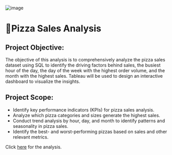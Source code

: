 ![image](https://github.com/tambej29/SQL/assets/68528130/0e643c47-e5e9-4580-99af-b43ed72de3e1)

# 🍕Pizza Sales Analysis

## Project Objective:
The objective of this analysis is to comprehensively analyze the pizza sales dataset using SQL to identify the driving factors behind sales, the busiest hour of the day, the day of the week with the highest order volume, and the month with the highest sales. Tableau will be used to design an interactive dashboard to visualize the insights.

## Project Scope:

- Identify key performance indicators (KPIs) for pizza sales analysis.
- Analyze which pizza categories and sizes generate the highest sales.
- Conduct trend analysis by hour, day, and month to identify patterns and seasonality in pizza sales.
- Identify the best- and worst-performing pizzas based on sales and other relevant metrics.
  
Click [here](https://github.com/tambej29/SQL/blob/main/Pizza%20Analyst/pizza%20analysis%20results.md) for the analysis.


